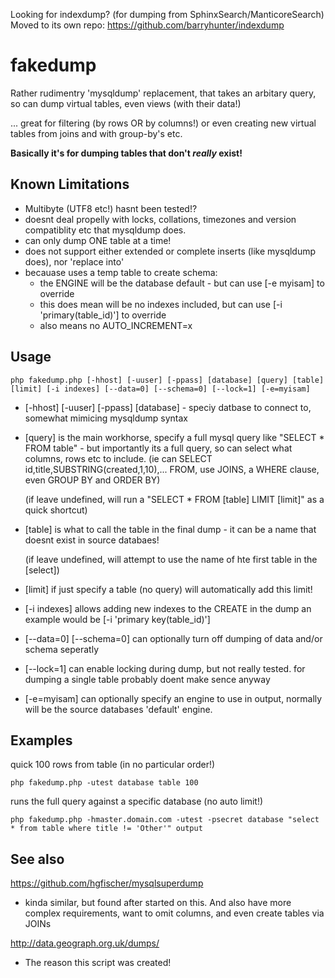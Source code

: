 Looking for indexdump? (for dumping from SphinxSearch/ManticoreSearch) Moved to its own repo: https://github.com/barryhunter/indexdump

# fakedump

Rather rudimentry 'mysqldump' replacement, that takes an arbitary query, so can dump virtual tables, even views (with their data!)

... great for filtering (by rows OR by columns!) or even creating new virtual tables from joins and with group-by's etc.

**Basically it's for dumping tables that don't *really* exist!**

## Known Limitations

* Multibyte (UTF8 etc!) hasnt been tested!?
* doesnt deal propelly with locks, collations, timezones and version compatiblity etc that mysqldump does.
* can only dump ONE table at a time!
* does not support either extended or complete inserts (like mysqldump does), nor 'replace into'
* becauase uses a temp table to create schema:
  * the ENGINE will be the database default - but can use [-e myisam] to override
  * this does mean will be no indexes included, but can use [-i 'primary(table_id)'] to override
  * also means no AUTO_INCREMENT=x


## Usage

    php fakedump.php [-hhost] [-uuser] [-ppass] [database] [query] [table] [limit] [-i indexes] [--data=0] [--schema=0] [--lock=1] [-e=myisam]

* [-hhost] [-uuser] [-ppass] [database] - speciy datbase to connect to, somewhat mimicing mysqldump syntax

* [query] is the main workhorse, specify a full mysql query like "SELECT * FROM table" - but importantly its a full query, so can select what columns, rows etc to include. 
(ie can SELECT id,title,SUBSTRING(created,1,10),... FROM, use JOINS, a WHERE clause, even GROUP BY and ORDER BY)

  (if leave undefined, will run a "SELECT * FROM [table] LIMIT [limit]" as a quick shortcut)

* [table] is what to call the table in the final dump - it can be a name that doesnt exist in source databaes!

  (if leave undefined, will attempt to use the name of hte first table in the [select])

* [limit] if just specify a table (no query) will automatically add this limit!

* [-i indexes] allows adding new indexes to the CREATE in the dump an example would be [-i 'primary key(table_id)']

* [--data=0] [--schema=0] can optionally turn off dumping of data and/or schema seperatly

* [--lock=1] can enable locking during dump, but not really tested. for dumping a single table probably doent make sence anyway

* [-e=myisam] can optionally specify an engine to use in output, normally will be the source databases 'default' engine. 


## Examples

quick 100 rows from table (in no particular order!)

    php fakedump.php -utest database table 100

runs the full query against a specific database (no auto limit!)

    php fakedump.php -hmaster.domain.com -utest -psecret database "select * from table where title != 'Other'" output

## See also

https://github.com/hgfischer/mysqlsuperdump

* kinda similar, but found after started on this. And also have more complex requirements, want to omit columns, and even create tables via JOINs

http://data.geograph.org.uk/dumps/

* The reason this script was created!


